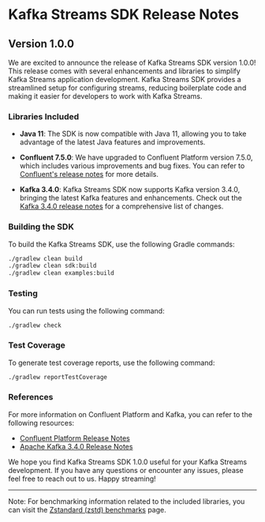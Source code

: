 # Kafka Streams SDK Release Notes

## Version 1.0.0

We are excited to announce the release of Kafka Streams SDK version 1.0.0! This release comes with
several enhancements and libraries to simplify Kafka Streams application development. Kafka Streams
SDK provides a streamlined setup for configuring streams, reducing boilerplate code and making it
easier for developers to work with Kafka Streams.

### Libraries Included

- **Java 11**: The SDK is now compatible with Java 11, allowing you to take advantage of the latest
  Java features and improvements.

- **Confluent 7.5.0**: We have upgraded to Confluent Platform version 7.5.0, which includes various
  improvements and bug fixes. You can refer
  to [Confluent's release notes](https://docs.confluent.io/platform/current/release-notes/index.html)
  for more details.

- **Kafka 3.4.0**: Kafka Streams SDK now supports Kafka version 3.4.0, bringing the latest Kafka
  features and enhancements. Check out
  the [Kafka 3.4.0 release notes](https://archive.apache.org/dist/kafka/3.4.0/RELEASE_NOTES.html)
  for a comprehensive list of changes.

### Building the SDK

To build the Kafka Streams SDK, use the following Gradle commands:

```bash
./gradlew clean build
./gradlew clean sdk:build
./gradlew clean examples:build
```

### Testing

You can run tests using the following command:

```bash
./gradlew check
```

### Test Coverage

To generate test coverage reports, use the following command:

```bash
./gradlew reportTestCoverage
```

### References

For more information on Confluent Platform and Kafka, you can refer to the following resources:

- [Confluent Platform Release Notes](https://docs.confluent.io/platform/current/release-notes/index.html)
- [Apache Kafka 3.4.0 Release Notes](https://archive.apache.org/dist/kafka/3.4.0/RELEASE_NOTES.html)

We hope you find Kafka Streams SDK 1.0.0 useful for your Kafka Streams development. If you have any
questions or encounter any issues, please feel free to reach out to us. Happy streaming!

---

Note: For benchmarking information related to the included libraries, you can visit
the [Zstandard (zstd) benchmarks](http://facebook.github.io/zstd/#benchmarks) page.
